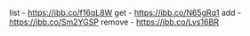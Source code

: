 list - https://ibb.co/f16qL8W
get - https://ibb.co/N65gRq1
add - https://ibb.co/Sm2YGSP
remove - https://ibb.co/Lvs16BR
